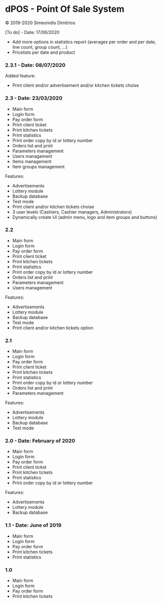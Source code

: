 # dPOS - Point Of Sale System

© 2019-2020 Simeonidis Dimitrios


[To do] - Date: 17/06/2020
- Add more options in statistics report (averages per order and per date, line count, group count, ...)
- Pricelists per date and product

### 2.3.1 - Date: 08/07/2020
Added feature:
- Print client and/or advertisement and/or kitchen tickets choise

### 2.3 - Date: 23/03/2020
- Main form
- Login form
- Pay order form
- Print client ticket
- Print kitchen tickets
- Print statistics
- Print order copy by id or lottery number
- Orders list and print
- Parameters management
- Users management
- Items management
- Item groups management

Features:
- Advertisements
- Lottery module
- Backup database
- Test mode
- Print client and/or kitchen tickets choise
- 3 user levels (Cashiers, Cashier managers, Administrators)
- Dynamically create UI (admin menu, logo and item groups and buttons)


### 2.2
- Main form
- Login form
- Pay order form
- Print client ticket
- Print kitchen tickets
- Print statistics
- Print order copy by id or lottery number
- Orders list and print
- Parameters management
- Users management

Features:
- Advertisements
- Lottery module
- Backup database
- Test mode
- Print client and/or kitchen tickets option


### 2.1
- Main form
- Login form
- Pay order form
- Print client ticket
- Print kitchen tickets
- Print statistics
- Print order copy by id or lottery number
- Orders list and print
- Parameters management

Features:
- Advertisements
- Lottery module
- Backup database
- Test mode


### 2.0 - Date: February of 2020
- Main form
- Login form
- Pay order form
- Print client ticket
- Print kitchen tickets
- Print statistics
- Print order copy by id or lottery number

Features:
- Advertisements
- Lottery module
- Backup database


### 1.1 - Date: June of 2019
- Main form
- Login form
- Pay order form
- Print kitchen tickets
- Print statistics

### 1.0
- Main form
- Login form
- Pay order form
- Print kitchen tickets
